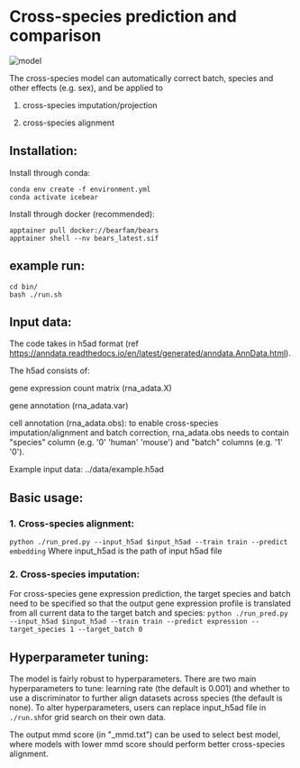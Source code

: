 # Cross-species prediction and comparison
![model](https://github.com/Noble-Lab/Icebear/assets/20168747/93b24d7a-07d8-44f5-a1f7-1348a0f1a9b0)


The cross-species model can automatically correct batch, species and other effects (e.g. sex), and be applied to 

1. cross-species imputation/projection

2. cross-species alignment


## Installation:
Install through conda:
```
conda env create -f environment.yml
conda activate icebear
```

Install through docker (recommended):
```
apptainer pull docker://bearfam/bears
apptainer shell --nv bears_latest.sif
```

## example run:
```
cd bin/
bash ./run.sh
```


## Input data:

The code takes in h5ad format (ref https://anndata.readthedocs.io/en/latest/generated/anndata.AnnData.html).

The h5ad consists of:

gene expression count matrix (rna_adata.X)

gene annotation (rna_adata.var)

cell annotation (rna_adata.obs): to enable cross-species imputation/alignment and batch correction, rna_adata.obs needs to contain "species" column (e.g. '0' 'human' 'mouse') and "batch" columns (e.g. '1' '0').  

Example input data: ../data/example.h5ad


## Basic usage:

### 1. Cross-species alignment:

```python ./run_pred.py --input_h5ad $input_h5ad --train train --predict embedding```
Where input_h5ad is the path of input h5ad file


### 2. Cross-species imputation: 

For cross-species gene expression prediction, the target species and batch need to be specified so that the output gene expression profile is translated from all current data to the target batch and species:
`python ./run_pred.py --input_h5ad $input_h5ad --train train --predict expression --target_species 1 --target_batch 0`


## Hyperparameter tuning:
The model is fairly robust to hyperparameters.
There are two main hyperparameters to tune: learning rate (the default is 0.001) and whether to use a discriminator to further align datasets across species (the default is none).
To alter hyperparameters, users can replace input_h5ad file in ```./run.sh```for grid search on their own data.

The output mmd score (in "_mmd.txt") can be used to select best model, where models with lower mmd score should perform better cross-species alignment.
